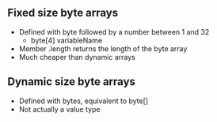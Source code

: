 ## Fixed size byte arrays
- Defined with byte followed by a number between 1 and 32
	- byte[4] variableName
- Member .length returns the length of the byte array
- Much cheaper than dynamic arrays

## Dynamic size byte arrays
- Defined with bytes, equivalent to byte[]
- Not actually a value type
